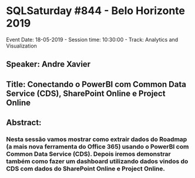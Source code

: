 # SQLSaturday #844 - Belo Horizonte 2019
Event Date: 18-05-2019 - Session time: 10:30:00 - Track: Analytics and Visualization
## Speaker: Andre Xavier
## Title: Conectando o PowerBI com Common Data Service (CDS), SharePoint Online e Project Online
## Abstract:
### Nesta sessão vamos mostrar como extrair dados do Roadmap (a mais nova ferramenta do Office 365) usando o PowerBI com Common Data Service (CDS). Depois iremos demonstrar também como fazer um dashboard utilizando dados vindos do CDS com dados do SharePoint Online e Project Online.
